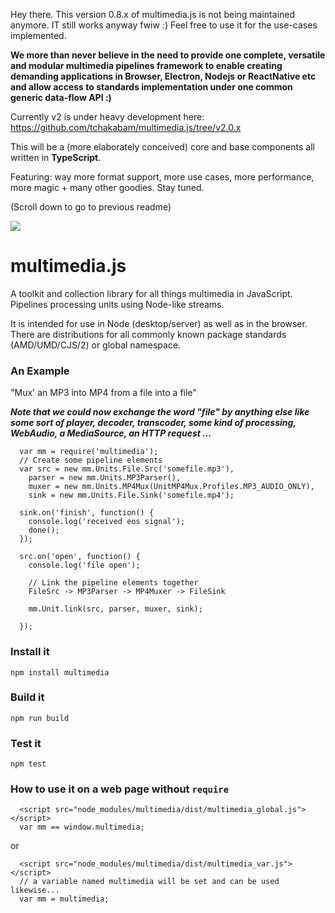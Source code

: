 
Hey there. This version 0.8.x of multimedia.js is not being maintained anymore. IT still works anyway fwiw :) Feel free to use it for the use-cases implemented.

**We more than never believe in the need to provide one complete, versatile and modular multimedia pipelines framework to enable creating demanding applications in Browser, Electron, Nodejs or ReactNative etc and allow access to standards implementation under one common generic data-flow API :)**

Currently v2 is under heavy development here: https://github.com/tchakabam/multimedia.js/tree/v2.0.x 

This will be a (more elaborately conceived) core and base components all written in **TypeScript**. 

Featuring: way more format support, more use cases, more performance, more magic + many other goodies. Stay tuned.

(Scroll down to go to previous readme)

<img src="https://media.giphy.com/media/3oEhmM10mIi1dkMfmg/giphy.gif" />

# multimedia.js 

A toolkit and collection library for all things multimedia in JavaScript. Pipelines processing units using Node-like streams.

It is intended for use in Node (desktop/server) as well as in the browser.  There are distributions for all commonly known package standards (AMD/UMD/CJS/2) or global namespace.

### An Example

"Mux' an MP3 into MP4 from a file into a file"

***Note that we could now exchange the word "file" by anything else like some sort of player, decoder, transcoder, some kind of processing, WebAudio, a MediaSource, an HTTP request ...***

```
  var mm = require('multimedia');
  // Create some pipeline elements
  var src = new mm.Units.File.Src('somefile.mp3'),
  	parser = new mm.Units.MP3Parser(),
  	muxer = new mm.Units.MP4Mux(UnitMP4Mux.Profiles.MP3_AUDIO_ONLY),
  	sink = new mm.Units.File.Sink('somefile.mp4');
  
  sink.on('finish', function() {
    console.log('received eos signal');
  	done();
  });
  
  src.on('open', function() {
  	console.log('file open');
  	
  	// Link the pipeline elements together
  	FileSrc -> MP3Parser -> MP4Muxer -> FileSink
  	
  	mm.Unit.link(src, parser, muxer, sink);
  	
  });
```

### Install it

```
npm install multimedia
```

### Build it

```
npm run build
```

### Test it

```
npm test
```

### How to use it on a web page without `require`

```
  <script src="node_modules/multimedia/dist/multimedia_global.js"></script>
  var mm == window.multimedia;
```

or

```
  <script src="node_modules/multimedia/dist/multimedia_var.js"></script>
  // a variable named multimedia will be set and can be used likewise...
  var mm = multimedia;
```






